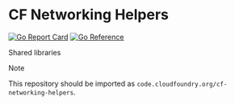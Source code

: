# CF Networking Helpers
[![Go Report Card](https://goreportcard.com/badge/code.cloudfoundry.org/cf-networking-helpers)](https://goreportcard.com/report/code.cloudfoundry.org/cf-networking-helpers)
[![Go Reference](https://pkg.go.dev/badge/code.cloudfoundry.org/cf-networking-helpers.svg)](https://pkg.go.dev/code.cloudfoundry.org/cf-networking-helpers)


Shared libraries

> [!NOTE]
>
> This repository should be imported as `code.cloudfoundry.org/cf-networking-helpers`.
